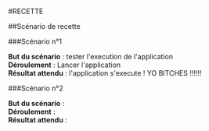 #RECETTE

##Scénario de recette

###Scénario n°1

**But du scénario** : tester l'execution de l'application  
**Déroulement** : Lancer l'application  
**Résultat attendu** : l'application s'execute ! YO BITCHES !!!!!!  

###Scénario n°2

**But du scénario** :   
**Déroulement** :  
**Résultat attendu** :  

